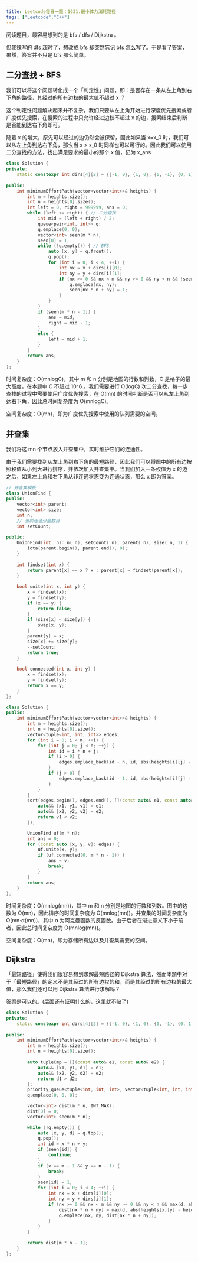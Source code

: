 ```yaml
---
title: Leetcode每日一题：1631.最小体力消耗路径
tags: ["Leetcode","C++"]
---
```


阅读题目，最容易想到的是 bfs / dfs / Dijkstra 。

但我裸写的 dfs 超时了，想改成 bfs 却突然忘记 bfs 怎么写了。于是看了答案，果然，答案并不只是 bfs 那么简单。

## 二分查找 + BFS

我们可以将这个问题转化成一个「判定性」问题，即：是否存在一条从左上角到右下角的路径，其经过的所有边权的最大值不超过 x ？

这个判定性问题解决起来并不复杂，我们只要从左上角开始进行深度优先搜索或者广度优先搜索，在搜索的过程中只允许经过边权不超过 x 的边，搜索结束后判断是否能到达右下角即可。

随着 x 的增大，原先可以经过的边仍然会被保留，因此如果当 x=x_0 时，我们可以从左上角到达右下角，那么当 x > x_0 时同样也可以可行的。因此我们可以使用二分查找的方法，找出满足要求的最小的那个 x 值，记为 x_ans

~~~c++
class Solution {
private:
    static constexpr int dirs[4][2] = {{-1, 0}, {1, 0}, {0, -1}, {0, 1}};
    
public:
    int minimumEffortPath(vector<vector<int>>& heights) {
        int m = heights.size();
        int n = heights[0].size();
        int left = 0, right = 999999, ans = 0;
        while (left <= right) { // 二分查找
            int mid = (left + right) / 2;
            queue<pair<int, int>> q;
            q.emplace(0, 0);
            vector<int> seen(m * n);
            seen[0] = 1;
            while (!q.empty()) { // BFS
                auto [x, y] = q.front();
                q.pop();
                for (int i = 0; i < 4; ++i) {
                    int nx = x + dirs[i][0];
                    int ny = y + dirs[i][1];
                    if (nx >= 0 && nx < m && ny >= 0 && ny < n && !seen[nx * n + ny] && abs(heights[x][y] - heights[nx][ny]) <= mid) {
                        q.emplace(nx, ny);
                        seen[nx * n + ny] = 1;
                    }
                }
            }
            if (seen[m * n - 1]) {
                ans = mid;
                right = mid - 1;
            }
            else {
                left = mid + 1;
            }
        }
        return ans;
    }
};
~~~

时间复杂度：O(mnlogC)，其中 m 和 n 分别是地图的行数和列数，C 是格子的最大高度，在本题中 C 不超过 10^6 。我们需要进行 O(logC) 次二分查找，每一步查找的过程中需要使用广度优先搜索，在 O(mn) 的时间判断是否可以从左上角到达右下角，因此总时间复杂度为 O(mnlogC)。

空间复杂度：O(mn)，即为广度优先搜索中使用的队列需要的空间。

## 并查集

我们将这 mn 个节点放入并查集中，实时维护它们的连通性。

由于我们需要找到从左上角到右下角的最短路径，因此我们可以将图中的所有边按照权值从小到大进行排序，并依次加入并查集中。当我们加入一条权值为 x 的边之后，如果左上角和右下角从非连通状态变为连通状态，那么 x 即为答案。

~~~c++
// 并查集模板
class UnionFind {
public:
    vector<int> parent;
    vector<int> size;
    int n;
    // 当前连通分量数目
    int setCount;
    
public:
    UnionFind(int _n): n(_n), setCount(_n), parent(_n), size(_n, 1) {
        iota(parent.begin(), parent.end(), 0);
    }
    
    int findset(int x) {
        return parent[x] == x ? x : parent[x] = findset(parent[x]);
    }
    
    bool unite(int x, int y) {
        x = findset(x);
        y = findset(y);
        if (x == y) {
            return false;
        }
        if (size[x] < size[y]) {
            swap(x, y);
        }
        parent[y] = x;
        size[x] += size[y];
        --setCount;
        return true;
    }
    
    bool connected(int x, int y) {
        x = findset(x);
        y = findset(y);
        return x == y;
    }
};

class Solution {
public:
    int minimumEffortPath(vector<vector<int>>& heights) {
        int m = heights.size();
        int n = heights[0].size();
        vector<tuple<int, int, int>> edges;
        for (int i = 0; i < m; ++i) {
            for (int j = 0; j < n; ++j) {
                int id = i * n + j;
                if (i > 0) {
                    edges.emplace_back(id - n, id, abs(heights[i][j] - heights[i - 1][j]));
                }
                if (j > 0) {
                    edges.emplace_back(id - 1, id, abs(heights[i][j] - heights[i][j - 1]));
                }
            }
        }
        sort(edges.begin(), edges.end(), [](const auto& e1, const auto& e2) {
            auto&& [x1, y1, v1] = e1;
            auto&& [x2, y2, v2] = e2;
            return v1 < v2;
        });

        UnionFind uf(m * n);
        int ans = 0;
        for (const auto [x, y, v]: edges) {
            uf.unite(x, y);
            if (uf.connected(0, m * n - 1)) {
                ans = v;
                break;
            }
        }
        return ans;
    }
};
~~~

时间复杂度：O(mnlog(mn))，其中 m 和 n 分别是地图的行数和列数。图中的边数为 O(mn)，因此排序的时间复杂度为 O(mnlog(mn))。并查集的时间复杂度为   O(mn⋅α(mn))，其中 α 为阿克曼函数的反函数。由于后者在渐进意义下小于前者，因此总时间复杂度为 O(mnlog(mn))。

空间复杂度：O(mn)，即为存储所有边以及并查集需要的空间。

## Dijkstra

「最短路径」使得我们很容易想到求解最短路径的 Dijkstra 算法，然而本题中对于「最短路径」的定义不是其经过的所有边权的和，而是其经过的所有边权的最大值，那么我们还可以用 Dijkstra 算法进行求解吗？

答案是可以的。(后面还有证明什么的，这里就不贴了)

~~~c++
class Solution {
private:
    static constexpr int dirs[4][2] = {{-1, 0}, {1, 0}, {0, -1}, {0, 1}};
    
public:
    int minimumEffortPath(vector<vector<int>>& heights) {
        int m = heights.size();
        int n = heights[0].size();
        
        auto tupleCmp = [](const auto& e1, const auto& e2) {
            auto&& [x1, y1, d1] = e1;
            auto&& [x2, y2, d2] = e2;
            return d1 > d2;
        };
        priority_queue<tuple<int, int, int>, vector<tuple<int, int, int>>, decltype(tupleCmp)> q(tupleCmp); // 按边权从小到大的优先队列
        q.emplace(0, 0, 0);

        vector<int> dist(m * n, INT_MAX);
        dist[0] = 0;
        vector<int> seen(m * n);

        while (!q.empty()) {
            auto [x, y, d] = q.top();
            q.pop();
            int id = x * n + y;
            if (seen[id]) {
                continue;
            }
            if (x == m - 1 && y == n - 1) {
                break;
            }
            seen[id] = 1;
            for (int i = 0; i < 4; ++i) {
                int nx = x + dirs[i][0];
                int ny = y + dirs[i][1];
                if (nx >= 0 && nx < m && ny >= 0 && ny < n && max(d, abs(heights[x][y] - heights[nx][ny])) < dist[nx * n + ny]) {
                    dist[nx * n + ny] = max(d, abs(heights[x][y] - heights[nx][ny])); // 更新路径权值
                    q.emplace(nx, ny, dist[nx * n + ny]);
                }
            }
        }
        
        return dist[m * n - 1];
    }
};
~~~

